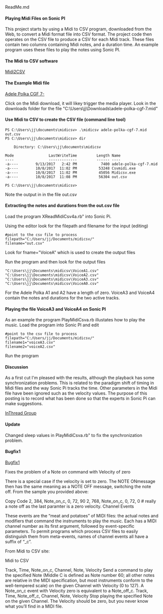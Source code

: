 ReadMe.md
####  Playing Midi Files on Sonic PI
This project starts by using a Midi to CSV program, downloaded from the Web, to convert a Midi format file into CSV format. The project code then operates on the CSV file to produce a CSV for each Midi track. These files contain two columns containing Midi notes, and a duration time. An example program uses these files to play the notes using Sonic PI.

#### The Midi to CSV software

[Midi2CSV]( http://www.fourmilab.ch/webtools/midicsv/)

#### The Example Midi file
[Adele Polka CGF 7- ]( http://abcnotation.com/tunePage?a=dl.dropboxusercontent.com/sh/flddgymslo57zvl/AAC7BgLqZ5JE3D633nuRUUJ8a/Bd6/Bd06_aug2016/0679)

Click on the Midi download, it will likey trigger the media player. Look in the downloads folder for the file "C:\Users\jj\Downloads\adele-polka-cgf-7.mid"

#### Use Midi to CSV to create the CSV file (command line tool)

```
PS C:\Users\jj\documents\midicsv> .\midicsv adele-polka-cgf-7.mid out.csv
PS C:\Users\jj\documents\midicsv> dir

    Directory: C:\Users\jj\documents\midicsv

Mode                LastWriteTime         Length Name
----                -------------         ------ ----
-a----        9/13/2017   2:42 PM           7400 adele-polka-cgf-7.mid
-a----        10/8/2017  11:02 PM          53248 Csvmidi.exe
-a----        10/8/2017  11:02 PM          45056 Midicsv.exe
-a----        10/8/2017  11:08 PM          56304 out.csv

PS C:\Users\jj\documents\midicsv>
```
Note the output in in the file out.csv

#### Extracting the notes and durations from the out.csv file

Load the program XReadMidiCsv4a.rb" into Sonic Pi.

Using the editor look for the filepath and filename for the input (editing)

```
#point to the csv file to process
filepath="C:/Users/jj/Documents/midicsv/"
filename="out.csv"
```
Look for  fname="VoiceA" which is used to create the output files

Run the program and then look for the output files

```
"C:\Users\jj\Documents\midicsv\VoiceA1.csv"
"C:\Users\jj\Documents\midicsv\VoiceA2.csv"
"C:\Users\jj\Documents\midicsv\VoiceA3.csv"
"C:\Users\jj\Documents\midicsv\VoiceA0.csv"
```
For the Adele Polka A1 and A2 have a length of zero.  VoiceA3 and VoiceA4 contain the notes and durations for the two active tracks.

#### Playing the file VoiceA3 and VoiceA4 on Sonic PI

As an example the program PlayMidiCsva.rb illustates how to play the music.
Load the program into Sonic PI and edit 

```
#point to the csv file to process
filepath="C:/Users/jj/Documents/midicsv/"
filename1="voiceA3.csv"
filename2="voiceA2.csv"
```
Run the program

#### Discussion

As a first cut I'm pleased with the results, although the playback has some synchronization problems. This is related to the paradigm shift of timing in Midi files and the way Sonic Pi tracks the time. Other parameters in the Midi file have been ignored such as the velocity values. 
The purpose of this posting is to record what has been done so that the experts in Sonic Pi can make suggestions.

[InThread Group]( https://in-thread.sonic-pi.net/)

#### Update

Changed sleep values in PlayMidiCsva.rb" to fix the synchronization problem.


#### Bugfix1

[Bugfix1]( https://github.com/ClearMemory041063/Playing-Midi-Files-on-Sonic-PI/tree/master/Bugfix1)

Fixes the problem of a Note on command with Velocity of zero

There is a special case if the velocity is set to zero. The NOTE ONmessage then has the same meaning as a NOTE OFF message, switching the note off.
From the sample you provided above:

Copy Code
2, 384, Note_on_c, 0, 72, 90
2, 768, Note_on_c, 0, 72, 0    # really a note off as the last paramter is a zero velocity.
Channel Events

These events are the “meat and potatoes” of MIDI files: the actual notes and modifiers that command the instruments to play the music. Each has a MIDI channel number as its first argument, followed by event-specific parameters. To permit programs which process CSV files to easily distinguish them from meta-events, names of channel events all have a suffix of “_c”.

From Midi to CSV site:

Midi to CSV

Track, Time, Note_on_c, Channel, Note, Velocity
Send a command to play the specified Note (Middle C is defined as Note number 60; all other notes are relative in the MIDI specification, but most instruments conform to the well-tempered scale) on the given Channel with Velocity (0 to 127). A Note_on_c event with Velocity zero is equivalent to a Note_off_c.
Track, Time, Note_off_c, Channel, Note, Velocity
Stop playing the specified Note on the given Channel. The Velocity should be zero, but you never know what you’ll find in a MIDI file.
